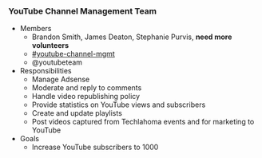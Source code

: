 ### YouTube Channel Management Team

* Members
  * Brandon Smith, James Deaton, Stephanie Purvis, **need more volunteers**
  * [#youtube-channel-mgmt](http://techlahoma.slack.com/messages/youtube-channel-mgmt)
  * @youtubeteam
* Responsibilities
  * Manage Adsense
  * Moderate and reply to comments
  * Handle video republishing policy
  * Provide statistics on YouTube views and subscribers
  * Create and update playlists
  * Post videos captured from Techlahoma events and for marketing to YouTube
* Goals
  * Increase YouTube subscribers to 1000
